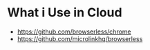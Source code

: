 # What i Use in Cloud
- https://github.com/browserless/chrome
- https://github.com/microlinkhq/browserless
